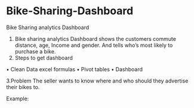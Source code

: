 # Bike-Sharing-Dashboard
Bike Sharing analytics Dashboard
1.	Bike sharing analytics Dashboard shows the customers commute distance, age, Income and gender. And tells who’s most likely to purchase a bike. 
2.	Steps to get dashboard

•	Clean Data excel formulas
•	Pivot tables
•	Dashboard


3.Problem 
The seller wants to know where and who should they advertise their bikes to.

Example:
